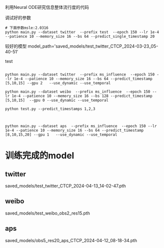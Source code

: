利用Neural ODE研究信息整体流行度的代码

调试好的参数
```shell
# 下面参数msle:2.0316
python main.py --dataset twitter  --prefix test  --epoch 150 --lr 1e-4 --patience 10 --memory_size 16 --bs 64 --predict_single_timestamp 20

```

较好的模型
model_path='saved_models/test_twitter_CTCP_2024-03-23_05-40-51'

test

```shell

python main.py --dataset twitter  --prefix ms_influence  --epoch 150 --lr 1e-4 --patience 10 --memory_size 16 --bs 64 --predict_timestamp [5,10,15] --gpu 2   --use_dynamic --use_temporal 

python main.py --dataset weibo  --prefix ms_influence  --epoch 150 --lr 1e-4 --patience 10 --memory_size 16 --bs 128 --predict_timestamp [5,10,15]  --gpu 0 --use_dynamic --use_temporal 

python test.py --predict_timestamps 1,2,3



python main.py --dataset aps  --prefix ms_influence  --epoch 150 --lr 1e-4 --patience 10 --memory_size 16 --bs 64 --predict_timestamp [8,10,15,20] --gpu 1   --use_dynamic --use_temporal 
```
# 训练完成的model
## twitter
saved_models/test_twitter_CTCP_2024-04-13_14-02-47.pth

## weibo

saved_models/test_weibo_obs2_res15.pth


## aps
saved_models/obs5_res20_aps_CTCP_2024-04-12_08-18-34.pth